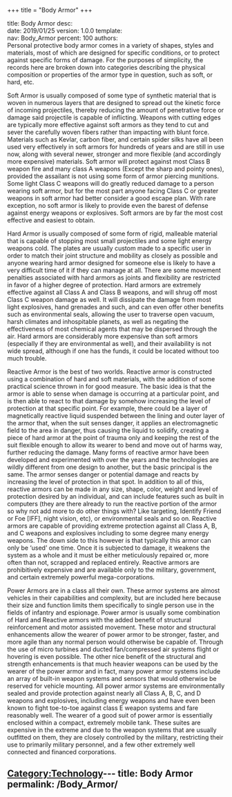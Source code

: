 +++
title = "Body Armor"
+++

title:		Body Armor
desc:		
date:		2019/01/25
version:	1.0.0
template:	
nav:		Body_Armor
percent:	100
authors:	
Personal protective body armor comes in a variety of shapes, styles and
materials, most of which are designed for specific conditions, or to
protect against specific forms of damage. For the purposes of
simplicity, the records here are broken down into categories describing
the physical composition or properties of the armor type in question,
such as soft, or hard, etc.

Soft Armor is usually composed of some type of synthetic material that
is woven in numerous layers that are designed to spread out the kinetic
force of incoming projectiles, thereby reducing the amount of
penetrative force or damage said projectile is capable of inflicting.
Weapons with cutting edges are typically more effective against soft
armors as they tend to cut and sever the carefully woven fibers rather
than impacting with blunt force. Materials such as Kevlar, carbon fiber,
and certain spider silks have all been used very effectively in soft
armors for hundreds of years and are still in use now, along with
several newer, stronger and more flexible (and accordingly more
expensive) materials. Soft armor will protect against most Class B
weapon fire and many class A weapons (Except the sharp and pointy ones),
provided the assailant is not using some form of armor piercing
munitions. Some light Class C weapons will do greatly reduced damage to
a person wearing soft armor, but for the most part anyone facing Class C
or greater weapons in soft armor had better consider a good escape plan.
With rare exception, no soft armor is likely to provide even the barest
of defense against energy weapons or explosives. Soft armors are by far
the most cost effective and easiest to obtain.

Hard Armor is usually composed of some form of rigid, malleable material
that is capable of stopping most small projectiles and some light energy
weapons cold. The plates are usually custom made to a specific user in
order to match their joint structure and mobility as closely as possible
and anyone wearing hard armor designed for someone else is likely to
have a very difficult time of it if they can manage at all. There are
some movement penalties associated with hard armors as joints and
flexibility are restricted in favor of a higher degree of protection.
Hard armors are extremely effective against all Class A and Class B
weapons, and will shrug off most Class C weapon damage as well. It will
dissipate the damage from most light explosives, hand grenades and such,
and can even offer other benefits such as environmental seals, allowing
the user to traverse open vacuum, harsh climates and inhospitable
planets, as well as negating the effectiveness of most chemical agents
that may be dispersed through the air. Hard armors are considerably more
expensive than soft armors (especially if they are environmental as
well), and their availability is not wide spread, although if one has
the funds, it could be located without too much trouble.

Reactive Armor is the best of two worlds. Reactive armor is constructed
using a combination of hard and soft materials, with the addition of
some practical science thrown in for good measure. The basic idea is
that the armor is able to sense when damage is occurring at a particular
point, and is then able to react to that damage by somehow increasing
the level of protection at that specific point. For example, there could
be a layer of magnetically reactive liquid suspended between the lining
and outer layer of the armor that, when the suit senses danger, it
applies an electromagnetic field to the area in danger, thus causing the
liquid to solidify, creating a piece of hard armor at the point of
trauma only and keeping the rest of the suit flexible enough to allow
its wearer to bend and move out of harms way, further reducing the
damage. Many forms of reactive armor have been developed and
experimented with over the years and the technologies are wildly
different from one design to another, but the basic principal is the
same. The armor senses danger or potential damage and reacts by
increasing the level of protection in that spot. In addition to all of
this, reactive armors can be made in any size, shape, color, weight and
level of protection desired by an individual, and can include features
such as built in computers (they are there already to run the reactive
portion of the armor so why not add more to do other things with? Like
targeting, Identify Friend or Foe \[IFF\], night vision, etc), or
environmental seals and so on. Reactive armors are capable of providing
extreme protection against all Class A, B, and C weapons and explosives
including to some degree many energy weapons. The down side to this
however is that typically this armor can only be ‘used’ one time. Once
it is subjected to damage, it weakens the system as a whole and it must
be either meticulously repaired or, more often than not, scrapped and
replaced entirely. Reactive armors are prohibitively expensive and are
available only to the military, government, and certain extremely
powerful mega-corporations.

Power Armors are in a class all their own. These armor systems are
almost vehicles in their capabilities and complexity, but are included
here because their size and function limits them specifically to single
person use in the fields of infantry and espionage. Power armor is
usually some combination of Hard and Reactive armors with the added
benefit of structural reinforcement and motor assisted movement. These
motor and structural enhancements allow the wearer of power armor to be
stronger, faster, and more agile than any normal person would otherwise
be capable of. Through the use of micro turbines and ducted
fan/compressed air systems flight or hovering is even possible. The
other nice benefit of the structural and strength enhancements is that
much heavier weapons can be used by the wearer of the power armor and in
fact, many power armor systems include an array of built-in weapon
systems and sensors that would otherwise be reserved for vehicle
mounting. All power armor systems are environmentally sealed and provide
protection against nearly all Class A, B, C, and D weapons and
explosives, including energy weapons and have even been known to fight
toe-to-toe against class E weapon systems and fare reasonably well. The
wearer of a good suit of power armor is essentially enclosed within a
compact, extremely mobile tank. These suites are expensive in the
extreme and due to the weapon systems that are usually outfitted on
them, they are closely controlled by the military, restricting their use
to primarily military personnel, and a few other extremely well
connected and financed corporations.

[Category:Technology](Category:Technology "wikilink")---
title: Body Armor
permalink: /Body_Armor/
---

